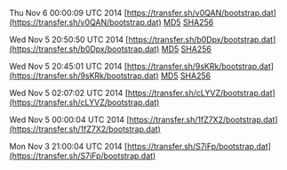 Thu Nov  6 00:00:09 UTC 2014 [https://transfer.sh/v0QAN/bootstrap.dat](https://transfer.sh/v0QAN/bootstrap.dat) [MD5](https://transfer.sh/Eaon0/md5.txt) [SHA256](https://transfer.sh/exfrI/sha256.txt)

Wed Nov  5 20:50:50 UTC 2014 [https://transfer.sh/b0Dpx/bootstrap.dat](https://transfer.sh/b0Dpx/bootstrap.dat) [MD5](https://transfer.sh/18PX8u/md5.txt) [SHA256](https://transfer.sh/osH6B/sha256.txt)

Wed Nov  5 20:45:01 UTC 2014 [https://transfer.sh/9sKRk/bootstrap.dat](https://transfer.sh/9sKRk/bootstrap.dat) [MD5](https://transfer.sh/6Qsq2/md5.txt) [SHA256](https://transfer.sh/199q9h/sha256.txt)

Wed Nov  5 02:07:02 UTC 2014 [https://transfer.sh/cLYVZ/bootstrap.dat](https://transfer.sh/cLYVZ/bootstrap.dat)

Wed Nov  5 00:00:04 UTC 2014 [https://transfer.sh/1fZ7X2/bootstrap.dat](https://transfer.sh/1fZ7X2/bootstrap.dat)

Mon Nov  3 21:00:04 UTC 2014 [https://transfer.sh/S7iFp/bootstrap.dat](https://transfer.sh/S7iFp/bootstrap.dat)
